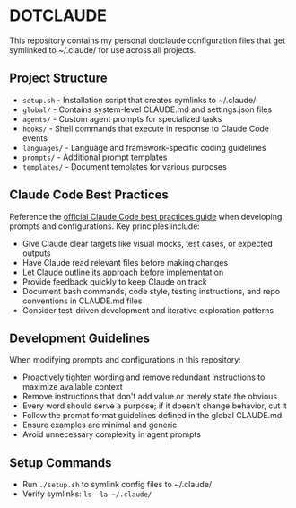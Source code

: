 # DOTCLAUDE
This repository contains my personal dotclaude configuration files that get symlinked to ~/.claude/ for use across all projects.

## Project Structure
* `setup.sh` - Installation script that creates symlinks to ~/.claude/
* `global/` - Contains system-level CLAUDE.md and settings.json files
* `agents/` - Custom agent prompts for specialized tasks
* `hooks/` - Shell commands that execute in response to Claude Code events
* `languages/` - Language and framework-specific coding guidelines
* `prompts/` - Additional prompt templates
* `templates/` - Document templates for various purposes

## Claude Code Best Practices
Reference the [official Claude Code best practices guide](https://www.anthropic.com/engineering/claude-code-best-practices) when developing prompts and configurations. Key principles include:

* Give Claude clear targets like visual mocks, test cases, or expected outputs
* Have Claude read relevant files before making changes
* Let Claude outline its approach before implementation
* Provide feedback quickly to keep Claude on track
* Document bash commands, code style, testing instructions, and repo conventions in CLAUDE.md files
* Consider test-driven development and iterative exploration patterns

## Development Guidelines
When modifying prompts and configurations in this repository:

* Proactively tighten wording and remove redundant instructions to maximize available context
* Remove instructions that don't add value or merely state the obvious
* Every word should serve a purpose; if it doesn't change behavior, cut it
* Follow the prompt format guidelines defined in the global CLAUDE.md
* Ensure examples are minimal and generic
* Avoid unnecessary complexity in agent prompts

## Setup Commands
* Run `./setup.sh` to symlink config files to ~/.claude/
* Verify symlinks: `ls -la ~/.claude/`